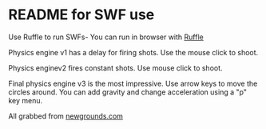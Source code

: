 # README for SWF use

Use Ruffle to run SWFs- You can run in browser with [Ruffle](https://ruffle.rs/demo/)

Physics engine v1 has a delay for firing shots. Use the mouse click to shoot.

Physics enginev2 fires constant shots. Use mouse click to shoot.

Final physics engine v3 is the most impressive. Use arrow keys to move the circles around. You can add gravity and change acceleration using a "p" key menu.

All grabbed from [newgrounds.com](https://newgrouds.com)
